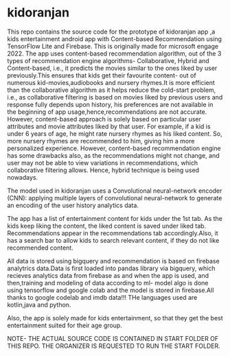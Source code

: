 # kidoranjan

This repo contains the source code for the prototype of kidoranjan app ,a kids entertainment android app with Content-based Recommendation using TensorFlow Lite and
Firebase. This is originally made for microsoft engage 2022. The app uses content-based recommendation algorithm, out of the 3 types of  recommendation engine algorithms- Collaborative, Hybrid and Content-based, i.e., it predicts the movies similar to the ones liked by user previously.This ensures that kids get their favourite content- out of numerous kid-movies,audiobooks and nursery rhymes.It is more efficient than the collaborative algorithm as it helps reduce the cold-start problem, i.e., as collaborative filtering is based on movies liked by previous users and response fully depends upon history, his preferences are not available in the beginning of app usage,hence,recommendations are not accurate. However, content-based approach is solely based on particular user attributes and movie attributes liked by that user. For example, if a kid is under 6 years  of age, he might rate nursery rhymes as his liked content. So, more nursery rhymes are recommended to him, giving him a more personalized experience. However, content-based recommendation engine has some drawbacks also, as the recommendations might not change, and user may not be able to view variations in recommendations, which collaborative filtering allows. Hence, hybrid technique is being used nowadays.

The model used in kidoranjan uses a Convolutional neural-network encoder (CNN): applying multiple layers of convolutional neural-network to generate an encoding of the user history analytics data. 

The app has a list of entertainment content for kids under the 1st tab. As the kids keep liking the content, the liked content is saved under liked tab. Recommendations appear in the recommendations tab accordingly.Also, it has a search bar to allow kids to search relevant content, if they do not like recommended content.

All data is stored using bigquery and recommendation is based on firebase analytrics data.Data is first loaded into pandas library via bigquery, which recieves analytics data from firebase as and when the app is used, and then,training and modeling of data according to ml- model algo is done using tensorflow and google colab and the model is stored in firebase.All thanks to google codelab and imdb data!!! THe languages used are kotlin,java and python.
  
Also, the app is solely made for kids entertainment, so that they get the best entertainment suited for their age group.

NOTE- THE ACTUAL SOURCE CODE IS CONTAINED IN START FOLDER OF THIS REPO. THE ORGANIZER IS REQUESTED TO RUN THE START FOLDER.
